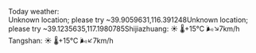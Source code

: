 Today weather:  
Unknown location; please try ~39.9059631,116.391248Unknown location; please try ~39.1235635,117.1980785Shijiazhuang: ☀️   🌡️+15°C 🌬️↘7km/h  
Tangshan: ☀️   🌡️+15°C 🌬️↙7km/h  
